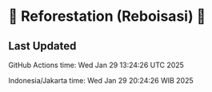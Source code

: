 
# 🌳 Reforestation (Reboisasi) 🌲

## Last Updated

GitHub Actions time: Wed Jan 29 13:24:26 UTC 2025

Indonesia/Jakarta time: Wed Jan 29 20:24:26 WIB 2025
